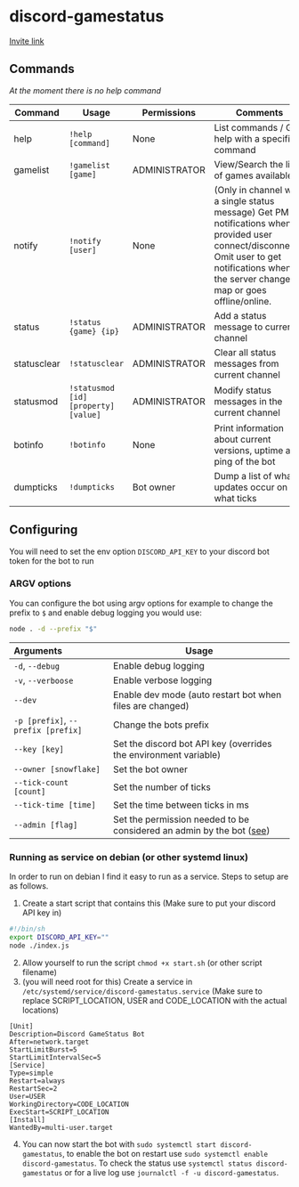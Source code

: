 # discord-gamestatus

[Invite link](https://discordapp.com/oauth2/authorize?client_id=659050996730822665&permissions=126144&scope=bot)

## Commands
_At the moment there is no help command_

| Command | Usage | Permissions | Comments |
| ------- | ----- | ----------- | -------- |
| help | `!help [command]` | None | List commands / Get help with a specific command
| gamelist | `!gamelist [game]` | ADMINISTRATOR | View/Search the list of games available
| notify | `!notify [user]` | None | (Only in channel with a single status message) Get PM notifications when provided user connect/disconnects. Omit user to get notifications when the server changes map or goes offline/online.
| status | `!status {game} {ip}` | ADMINISTRATOR | Add a status message to current channel
| statusclear | `!statusclear` | ADMINISTRATOR | Clear all status messages from current channel
| statusmod | `!statusmod [id] [property] [value]` | ADMINISTRATOR | Modify status messages in the current channel
| botinfo | `!botinfo` | None | Print information about current versions, uptime and ping of the bot
| dumpticks | `!dumpticks` | Bot owner | Dump a list of what updates occur on what ticks

## Configuring
You will need to set the env option `DISCORD_API_KEY` to your discord bot token for the bot to run

### ARGV options
You can configure the bot using argv options for example to change the prefix to `$` and enable debug logging you would use:
```bash
node . -d --prefix "$"
```

| Arguments | Usage
| :-------- | -----
| `-d`, `--debug` | Enable debug logging
| `-v`, `--verboose` | Enable verbose logging
| `--dev` | Enable dev mode (auto restart bot when files are changed)
| `-p [prefix]`, `--prefix [prefix]` | Change the bots prefix
| `--key [key]` | Set the discord bot API key (overrides the environment variable)
| `--owner [snowflake]` | Set the bot owner
| `--tick-count [count]` | Set the number of ticks
| `--tick-time [time]` | Set the time between ticks in ms
| `--admin [flag]` | Set the permission needed to be considered an admin by the bot ([see](https://discord.js.org/#/docs/main/stable/class/Permissions?scrollTo=s-FLAGS)) 


### Running as service on debian (or other systemd linux)

In order to run on debian I find it easy to run as a service. Steps to setup are as follows.

1. Create a start script that contains this (Make sure to put your discord API key in)
```bash
#!/bin/sh
export DISCORD_API_KEY=""
node ./index.js
```
2. Allow yourself to run the script `chmod +x start.sh` (or other script filename)
3. (you will need root for this) Create a service in `/etc/systemd/service/discord-gamestatus.service` (Make sure to replace SCRIPT_LOCATION, USER and CODE_LOCATION with the actual locations)
```
[Unit]
Description=Discord GameStatus Bot
After=network.target
StartLimitBurst=5
StartLimitIntervalSec=5
[Service]
Type=simple
Restart=always
RestartSec=2
User=USER
WorkingDirectory=CODE_LOCATION
ExecStart=SCRIPT_LOCATION
[Install]
WantedBy=multi-user.target
```
4. You can now start the bot with `sudo systemctl start discord-gamestatus`, to enable the bot on restart use `sudo systemctl enable discord-gamestatus`. To check the status use `systemctl status discord-gamestatus` or for a live log use `journalctl -f -u discord-gamestatus`.
